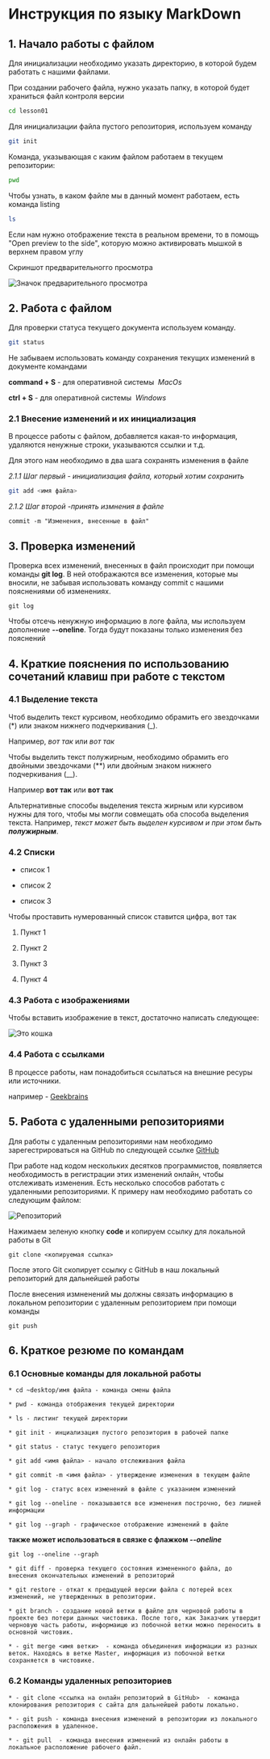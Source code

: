 # Инструкция по языку MarkDown

## 1. Начало работы с файлом

Для инициализации необходимо указать директорию, в которой будем работать с нашими файлами. 

При создании рабочего файла, нужно указать папку, в которой будет храниться файл контроля версии

```sh
cd lesson01
```

Для инициализации файла пустого репозитория, используем команду

```sh
git init
```

Команда, указывающая с каким файлом работаем в текущем репозитории: 

```sh
pwd 
```

Чтобы узнать, в каком файле мы в данный момент работаем, есть команда listing

```sh
ls
```

Если нам нужно отображение текста в реальном времени, то в помощь "Open preview to the side", которую можно активировать мышкой в верхнем правом углу

Скриншот предварительногго просмотра

![Значок предварительного просмотра](git_photo_1.png)

## 2. Работа с файлом

Для проверки статуса текущего документа используем команду.

```sh
git status
```

Не забываем использовать команду сохранения текущих изменений в документе командами 

**command + S** - для оперативной системы  *MacOs*

**ctrl + S** - для оперативной системы  *Windows*


### 2.1 Внесение изменений и их инициализация

В процессе работы с файлом, добавляется какая-то информация, удаляются ненужные строки, указываются ссылки и т.д.

Для этого нам необходимо в два шага сохранять изменения в файле

*2.1.1 Шаг первый - инициализация файла, который хотим сохранить* 

```sh
git add <имя файла>
```

*2.1.2 Шаг второй -принять измнения в файле*

```
commit -m "Изменения, внесенные в файл"
```
## 3. Проверка изменений
Проверка всех изменений, внесенных в файл происходит при помощи команды **git log**. В ней отображаются все изменения, которые мы вносили, не забывая использовать команду commit с нашими пояснениями об изменениях. 

``` 
git log
```

Чтобы отсечь ненужную информацию в логе файла, мы используем дополнение **--oneline**. Тогда будут показаны только изменения без пояснений

## 4. Краткие пояснения по использованию сочетаний клавиш при работе с текстом

### 4.1 Выделение текста

Чтоб выделить текст курсивом, необходимо обрамить его звездочками (*) или знаком нижнего подчеркивания (_). 

Например, *вот так* или _вот так_

Чтобы выделить текст полужирным, необходимо обрамить его двойными звездочками (**) или двойным знаком нижнего подчеркивания (__). 

Например **вот так** или __вот так__

Альтернативные способы выделения текста жирным или курсивом нужны для того, чтобы мы могли совмещать оба способа выделения текста. Например, _текст может быть выделен курсивом и при этом быть **полужирным**_.

### 4.2 Списки

* список 1

* список 2

* список 3

Чтобы проставить нумерованный список ставится цифра, вот так

1. Пункт 1

2. Пункт 2

3. Пункт 3

4. Пункт 4

### 4.3 Работа с изображениями

Чтобы вставить изображение в текст, достаточно написать следующее:

![Это кошка](cat.png)

### 4.4 Работа с ссылками

В процессе работы, нам понадобиться ссылаться на внешние ресуры или источники. 

например - [Geekbrains](https://gb.ru)


## 5. Работа с удаленными репозиториями

Для работы с удаленным репозиториями нам необходимо зарегестрироваться на GitHub по 
следующей ссылке [GitHub](https://github.com)

При работе над кодом нескольких десятков программистов, появляется необходимость в регистрации этих изменений онлайн, чтобы отслеживать изменения. Есть несколько способов работать с удаленными репозиториями. К примеру нам необходимо работать со следующим файлом:

![Репозиторий](Screen_reposit.png)

Нажимаем зеленую кнопку __code__ и копируем ссылку для локальной работы в Git

```
git clone <копируемая ссылка> 
```
После этого Git скопирует ссылку с GitHub в наш локальный репозиторий для дальнейшей работы

После внесения измненений мы должны связать информацию в локальном репозитории с удаленным репозиторием при помощи команды

```
git push
```

## 6. Краткое резюме по командам

### 6.1 Основные команды для локальной работы

```
* cd ~desktop/имя файла - команда смены файла
```
```
* pwd - команда отображения текущей директории
```
```
* ls - листинг текущей директории
``` 
```
* git init - инциализация пустого репозитория в рабочей папке
```
```
* git status - статус текущего репозитория
```
```
* git add <имя файла> - начало отслеживания файла
```
```
* git commit -m <имя файла> - утверждение изменения в текущем файле
```
```
* git log - статус всех изменений в файле с указанием изменений 
```
```
* git log --oneline - показываются все изменения построчно, без лишней информации
```
```
* git log --graph - графическое отображение изменений в файле
```

  **также может использоваться в связке с флажком _--oneline_**

```
git log --oneline --graph
```
```
* git diff - проверка текущего состояния измененного файла, до внесения окончательных изменений в репозиторий
```
```
* git restore - откат к предыдущей версии файла с потерей всех изменений, не утвержденных в репозитории.
```

```
* git branch - создание новой ветки в файле для черновой работы в проекте без потери данных чистовика. После того, как Заказчик утвердит черновую часть работы, информаицю из побочной ветки можно переносить в основной чистовик.
```

```
* - git merge <имя ветки>  - команда объединения информации из разных веток. Находясь в ветке Master, информация из побочной ветки сохраняется в чистовике.
```

### 6.2 Команды удаленных репозиториев

```
* - git clone <ссылка на онлайн репозиторий в GitHub>  - команда клонирования репозитория с сайта для дальнейшей работы локально.
```

```
* - git push - команда внесения изменений в репозитории из локального расположения в удаленное.
```

```
* - git pull  - команда внесения изменений из онлайн работы в локальное расположение рабочего файл.
```